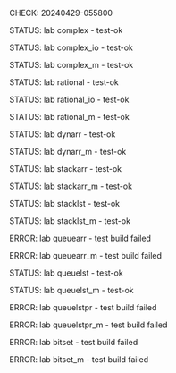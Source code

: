 CHECK: 20240429-055800
STATUS: lab complex - test-ok
STATUS: lab complex_io - test-ok
STATUS: lab complex_m - test-ok
STATUS: lab rational - test-ok
STATUS: lab rational_io - test-ok
STATUS: lab rational_m - test-ok
STATUS: lab dynarr - test-ok
STATUS: lab dynarr_m - test-ok
STATUS: lab stackarr - test-ok
STATUS: lab stackarr_m - test-ok
STATUS: lab stacklst - test-ok
STATUS: lab stacklst_m - test-ok
ERROR: lab queuearr - test build failed
ERROR: lab queuearr_m - test build failed
STATUS: lab queuelst - test-ok
STATUS: lab queuelst_m - test-ok
ERROR: lab queuelstpr - test build failed
ERROR: lab queuelstpr_m - test build failed
ERROR: lab bitset - test build failed
ERROR: lab bitset_m - test build failed
